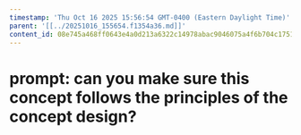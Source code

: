 ```yaml
---
timestamp: 'Thu Oct 16 2025 15:56:54 GMT-0400 (Eastern Daylight Time)'
parent: '[[../20251016_155654.f1354a36.md]]'
content_id: 08e745a468ff0643e4a0d213a6322c14978abac9046075a4f6b704c17516fa05
---
```


# prompt: can you make sure this concept follows the principles of the concept design?
